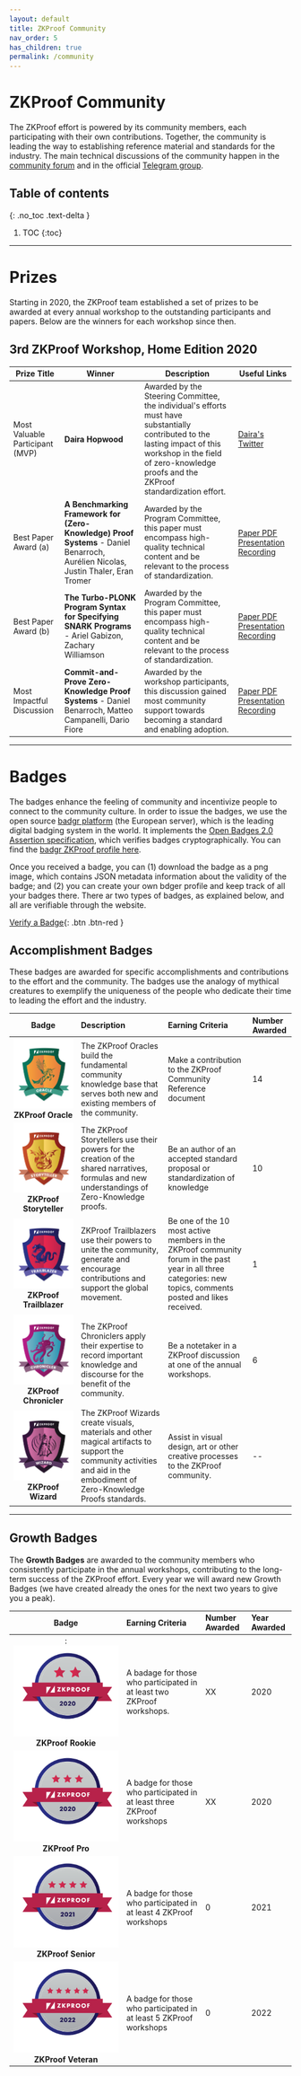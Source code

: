 ```yaml
---
layout: default
title: ZKProof Community
nav_order: 5
has_children: true
permalink: /community
---
```


# ZKProof Community

The ZKProof effort is powered by its community members, each participating with their own contributions. Together, the community is leading the way to establishing reference material and standards for the industry. The main technical discussions of the community happen in the [community forum](https://community.zkproof.org) and in the official [Telegram group](https://t.me/joinchat/D2rM5hCAvT2tN4Tyw2WMZQ).


## Table of contents
{: .no_toc .text-delta }

1. TOC
{:toc}

---


# Prizes

Starting in 2020, the ZKProof team established a set of prizes to be awarded at every annual workshop to the outstanding participants and papers. Below are the winners for each workshop since then.

## 3rd ZKProof Workshop, Home Edition 2020

Prize Title | Winner | Description | Useful Links
------------|--------|-------------|-------------
Most Valuable Participant (MVP) | **Daira Hopwood** | Awarded by the Steering Committee, the individual's efforts must have substantially contributed to the lasting impact of this workshop in the field of zero-knowledge proofs and the ZKProof standardization effort. | [Daira's Twitter](https://twitter.com/feministplt?lang=en)
Best Paper Award (a) | **A Benchmarking Framework for (Zero-Knowledge) Proof Systems** - Daniel Benarroch, Aurélien Nicolas, Justin Thaler, Eran Tromer | Awarded by the Program Committee, this paper must encompass high-quality technical content and be relevant to the process of standardization. | [Paper PDF](/pages/standards/accepted-workshop3/proposal-benchmarking.pdf) [Presentation Recording](https://youtu.be/aQxGMkbemlc)
Best Paper Award (b) | **The Turbo-PLONK Program Syntax for Specifying SNARK Programs** - Ariel Gabizon, Zachary Williamson | Awarded by the Program Committee, this paper must encompass high-quality technical content and be relevant to the process of standardization. | [Paper PDF](/pages/standards/accepted-workshop3/proposal-turbo_plonk.pdf) [Presentation Recording](https://youtu.be/GVByGIhQq68)
Most Impactful Discussion | **Commit-and-Prove Zero-Knowledge Proof Systems** - Daniel Benarroch, Matteo Campanelli, Dario Fiore | Awarded by the workshop participants, this discussion gained most community support towards becoming a standard and enabling adoption. | [Paper PDF](/pages/standards/accepted-workshop3/proposal-commit_and_prove.pdf) [Presentation Recording](https://youtu.be/1s4SoxemtOM)

---

# Badges

The badges enhance the feeling of community and incentivize people to connect to the community culture. In order to issue the badges, we use the open source [badgr platform](https://info.badgr.com/) (the European server), which is the leading digital badging system in the world. It implements the [Open Badges 2.0 Assertion specification](https://www.imsglobal.org/sites/default/files/Badges/OBv2p0Final/index.html#Assertion), which verifies badges cryptographically. You can find the [badgr ZKProof profile here](https://eu.badgr.com/public/issuers/1W-1RPmgQ-mj3BJSuY58HA/badges). 

Once you received a badge, you can (1) download the badge as a png image, which contains JSON metadata information about the validity of the badge; and (2) you can create your own bdger profile and keep track of all your badges there. There ar two types of badges, as explained below, and all are verifiable through the website.

[Verify a Badge](https://badgecheck.io/){: .btn .btn-red }

## Accomplishment Badges

These badges are awarded for specific accomplishments and contributions to the effort and the community. The badges use the analogy of mythical creatures to exemplify the uniqueness of the people who dedicate their time to leading the effort and the industry.


Badge | Description | Earning Criteria | Number Awarded  
:------:|:-------------|:------------------|:----------------
![oracle](/pages/community/badges/oracle.png) **ZKProof Oracle** | The ZKProof Oracles build the fundamental community knowledge base that serves both new and existing members of the community. | Make a contribution to the ZKProof Community Reference document | 14 
![storyteller](/pages/community/badges/storyteller.png) **ZKProof Storyteller** | The ZKProof Storytellers use their powers for the creation of the shared narratives, formulas and new understandings of Zero-Knowledge proofs. | Be an author of an accepted standard proposal or standardization of knowledge| 10 
![trailblazer](/pages/community/badges/trailblazer.png) **ZKProof Trailblazer** | ZKProof Trailblazers use their powers to unite the community, generate and encourage contributions and support the global movement. | Be one of the 10 most active members in the ZKProof community forum in the past year in all three categories: new topics, comments posted and likes received. | 1 
![chronicler](/pages/community/badges/chronicler.png) **ZKProof Chronicler** | The ZKProof Chroniclers apply their expertise to record important knowledge and discourse for the benefit of the community. | Be a notetaker in a ZKProof discussion at one of the annual workshops. | 6 
![wizard](/pages/community/badges/wizard.png) **ZKProof Wizard** | The ZKProof Wizards create visuals, materials and other magical artifacts to support the community activities and aid in the embodiment of Zero-Knowledge Proofs standards. | Assist in visual design, art or other creative processes to the ZKProof community. | -- 

---

## Growth Badges

The **Growth Badges** are awarded to the community members who consistently participate in the annual workshops, contributing to the long-term success of the ZKProof effort. Every year we will award new Growth Badges (we have created already the ones for the next two years to give you a peak).



Badge | Earning Criteria | Number Awarded | Year Awarded   
:------:|:------------------|:----------------|:--------------
:![rookie](/pages/community/badges/growth2.png) **ZKProof Rookie** | A badage for those who participated in at least two ZKProof workshops. | XX | 2020
![pro](/pages/community/badges/growth3.png) **ZKProof Pro** | A badge for those who participated in at least three ZKProof workshops | XX | 2020
![senior](/pages/community/badges/growth4.png) **ZKProof Senior** | A badge for those who participated in at least 4 ZKProof workshops | 0 | 2021
![veteran](/pages/community/badges/growth5.png) **ZKProof Veteran** | A badge for those who participated in at least 5 ZKProof workshops | 0 | 2022
